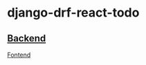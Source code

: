 # django-drf-react-todo

[Backend](https://bank-backend-deidra.herokuapp.com/)
---
[Fontend](https://axios-frontend.herokuapp.com/)
